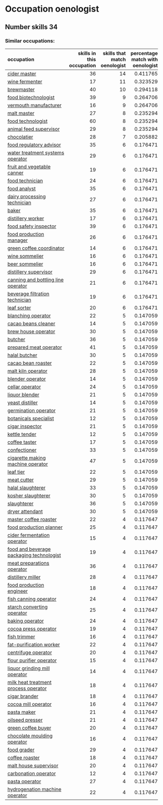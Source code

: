 # Occupation oenologist
## Number skills 34
### Similar occupations:
| occupation                                                                              |   skills in this occupation |   skills that match oenologist |   percentage match with oenologist |   skills not in oenologist |
|:----------------------------------------------------------------------------------------|----------------------------:|-------------------------------:|-----------------------------------:|---------------------------:|
| [cider master](cider_master.md)                                                         |                          36 |                             14 |                           0.411765 |                         22 |
| [wine fermenter](wine_fermenter.md)                                                     |                          17 |                             11 |                           0.323529 |                          6 |
| [brewmaster](brewmaster.md)                                                             |                          40 |                             10 |                           0.294118 |                         30 |
| [food biotechnologist](food_biotechnologist.md)                                         |                          39 |                              9 |                           0.264706 |                         30 |
| [vermouth manufacturer](vermouth_manufacturer.md)                                       |                          16 |                              9 |                           0.264706 |                          7 |
| [malt master](malt_master.md)                                                           |                          27 |                              8 |                           0.235294 |                         19 |
| [food technologist](food_technologist.md)                                               |                          60 |                              8 |                           0.235294 |                         52 |
| [animal feed supervisor](animal_feed_supervisor.md)                                     |                          29 |                              8 |                           0.235294 |                         21 |
| [chocolatier](chocolatier.md)                                                           |                          28 |                              7 |                           0.205882 |                         21 |
| [food regulatory advisor](food_regulatory_advisor.md)                                   |                          35 |                              6 |                           0.176471 |                         29 |
| [water treatment systems operator](water_treatment_systems_operator.md)                 |                          29 |                              6 |                           0.176471 |                         23 |
| [fruit and vegetable canner](fruit_and_vegetable_canner.md)                             |                          19 |                              6 |                           0.176471 |                         13 |
| [food technician](food_technician.md)                                                   |                          24 |                              6 |                           0.176471 |                         18 |
| [food analyst](food_analyst.md)                                                         |                          35 |                              6 |                           0.176471 |                         29 |
| [dairy processing technician](dairy_processing_technician.md)                           |                          27 |                              6 |                           0.176471 |                         21 |
| [baker](baker.md)                                                                       |                          35 |                              6 |                           0.176471 |                         29 |
| [distillery worker](distillery_worker.md)                                               |                          17 |                              6 |                           0.176471 |                         11 |
| [food safety inspector](food_safety_inspector.md)                                       |                          39 |                              6 |                           0.176471 |                         33 |
| [food production manager](food_production_manager.md)                                   |                          26 |                              6 |                           0.176471 |                         20 |
| [green coffee coordinator](green coffee coordinator.md)                                 |                          14 |                              6 |                           0.176471 |                          8 |
| [wine sommelier](wine_sommelier.md)                                                     |                          16 |                              6 |                           0.176471 |                         10 |
| [beer sommelier](beer_sommelier.md)                                                     |                          16 |                              6 |                           0.176471 |                         10 |
| [distillery supervisor](distillery_supervisor.md)                                       |                          29 |                              6 |                           0.176471 |                         23 |
| [canning and bottling line operator](canning_and_bottling_line_operator.md)             |                          21 |                              6 |                           0.176471 |                         15 |
| [beverage filtration technician](beverage_filtration_technician.md)                     |                          19 |                              6 |                           0.176471 |                         13 |
| [leaf sorter](leaf_sorter.md)                                                           |                          20 |                              6 |                           0.176471 |                         14 |
| [blanching operator](blanching_operator.md)                                             |                          22 |                              5 |                           0.147059 |                         17 |
| [cacao beans cleaner](cacao_beans_cleaner.md)                                           |                          14 |                              5 |                           0.147059 |                          9 |
| [brew house operator](brew_house_operator.md)                                           |                          30 |                              5 |                           0.147059 |                         25 |
| [butcher](butcher.md)                                                                   |                          36 |                              5 |                           0.147059 |                         31 |
| [prepared meat operator](prepared_meat_operator.md)                                     |                          41 |                              5 |                           0.147059 |                         36 |
| [halal butcher](halal_butcher.md)                                                       |                          30 |                              5 |                           0.147059 |                         25 |
| [cacao bean roaster](cacao_bean_roaster.md)                                             |                          22 |                              5 |                           0.147059 |                         17 |
| [malt kiln operator](malt_kiln_operator.md)                                             |                          28 |                              5 |                           0.147059 |                         23 |
| [blender operator](blender_operator.md)                                                 |                          14 |                              5 |                           0.147059 |                          9 |
| [cellar operator](cellar_operator.md)                                                   |                          24 |                              5 |                           0.147059 |                         19 |
| [liquor blender](liquor_blender.md)                                                     |                          21 |                              5 |                           0.147059 |                         16 |
| [yeast distiller](yeast_distiller.md)                                                   |                          14 |                              5 |                           0.147059 |                          9 |
| [germination operator](germination_operator.md)                                         |                          21 |                              5 |                           0.147059 |                         16 |
| [botanicals specialist](botanicals_specialist.md)                                       |                          12 |                              5 |                           0.147059 |                          7 |
| [cigar inspector](cigar_inspector.md)                                                   |                          21 |                              5 |                           0.147059 |                         16 |
| [kettle tender](kettle_tender.md)                                                       |                          12 |                              5 |                           0.147059 |                          7 |
| [coffee taster](coffee_taster.md)                                                       |                          17 |                              5 |                           0.147059 |                         12 |
| [confectioner](confectioner.md)                                                         |                          33 |                              5 |                           0.147059 |                         28 |
| [cigarette making machine operator](cigarette_making_machine_operator.md)               |                          47 |                              5 |                           0.147059 |                         42 |
| [leaf tier](leaf_tier.md)                                                               |                          22 |                              5 |                           0.147059 |                         17 |
| [meat cutter](meat_cutter.md)                                                           |                          29 |                              5 |                           0.147059 |                         24 |
| [halal slaughterer](halal_slaughterer.md)                                               |                          33 |                              5 |                           0.147059 |                         28 |
| [kosher slaughterer](kosher_slaughterer.md)                                             |                          30 |                              5 |                           0.147059 |                         25 |
| [slaughterer](slaughterer.md)                                                           |                          36 |                              5 |                           0.147059 |                         31 |
| [dryer attendant](dryer_attendant.md)                                                   |                          30 |                              5 |                           0.147059 |                         25 |
| [master coffee roaster](master_coffee_roaster.md)                                       |                          22 |                              4 |                           0.117647 |                         18 |
| [food production planner](food_production_planner.md)                                   |                          25 |                              4 |                           0.117647 |                         21 |
| [cider fermentation operator](cider_fermentation_operator.md)                           |                          15 |                              4 |                           0.117647 |                         11 |
| [food and beverage packaging technologist](food_and_beverage_packaging_technologist.md) |                          19 |                              4 |                           0.117647 |                         15 |
| [meat preparations operator](meat_preparations_operator.md)                             |                          36 |                              4 |                           0.117647 |                         32 |
| [distillery miller](distillery_miller.md)                                               |                          28 |                              4 |                           0.117647 |                         24 |
| [food production engineer](food_production_engineer.md)                                 |                          18 |                              4 |                           0.117647 |                         14 |
| [fish canning operator](fish_canning_operator.md)                                       |                          24 |                              4 |                           0.117647 |                         20 |
| [starch converting operator](starch_converting_operator.md)                             |                          25 |                              4 |                           0.117647 |                         21 |
| [baking operator](baking_operator.md)                                                   |                          24 |                              4 |                           0.117647 |                         20 |
| [cocoa press operator](cocoa_press_operator.md)                                         |                          19 |                              4 |                           0.117647 |                         15 |
| [fish trimmer](fish_trimmer.md)                                                         |                          16 |                              4 |                           0.117647 |                         12 |
| [fat-purification worker](fat-purification_worker.md)                                   |                          22 |                              4 |                           0.117647 |                         18 |
| [centrifuge operator](centrifuge_operator.md)                                           |                          20 |                              4 |                           0.117647 |                         16 |
| [flour purifier operator](flour_purifier_operator.md)                                   |                          15 |                              4 |                           0.117647 |                         11 |
| [liquor grinding mill operator](liquor_grinding_mill_operator.md)                       |                          14 |                              4 |                           0.117647 |                         10 |
| [milk heat treatment process operator](milk_heat_treatment_process_operator.md)         |                          18 |                              4 |                           0.117647 |                         14 |
| [cigar brander](cigar_brander.md)                                                       |                          18 |                              4 |                           0.117647 |                         14 |
| [cocoa mill operator](cocoa_mill_operator.md)                                           |                          16 |                              4 |                           0.117647 |                         12 |
| [pasta maker](pasta_maker.md)                                                           |                          21 |                              4 |                           0.117647 |                         17 |
| [oilseed presser](oilseed_presser.md)                                                   |                          21 |                              4 |                           0.117647 |                         17 |
| [green coffee buyer](green_coffee_buyer.md)                                             |                          20 |                              4 |                           0.117647 |                         16 |
| [chocolate moulding operator](chocolate_moulding_operator.md)                           |                          16 |                              4 |                           0.117647 |                         12 |
| [food grader](food_grader.md)                                                           |                          29 |                              4 |                           0.117647 |                         25 |
| [coffee roaster](coffee_roaster.md)                                                     |                          18 |                              4 |                           0.117647 |                         14 |
| [malt house supervisor](malt_house_supervisor.md)                                       |                          20 |                              4 |                           0.117647 |                         16 |
| [carbonation operator](carbonation_operator.md)                                         |                          12 |                              4 |                           0.117647 |                          8 |
| [pasta operator](pasta_operator.md)                                                     |                          27 |                              4 |                           0.117647 |                         23 |
| [hydrogenation machine operator](hydrogenation_machine_operator.md)                     |                          22 |                              4 |                           0.117647 |                         18 |
